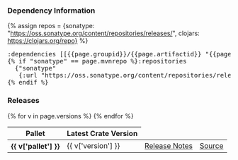 ### Dependency Information

{% assign repos = {sonatype: "https://oss.sonatype.org/content/repositories/releases/", clojars: https://clojars.org/repo} %}


<pre>
:dependencies [[{{page.groupid}}/{{page.artifactid}} "{{page.version}}"]]
{% if "sonatype" == page.mvnrepo %}:repositories 
  {"sonatype" 
   {:url "https://oss.sonatype.org/content/repositories/releases/"}}
{% endif %}</pre>

### Releases

<table>
<thead>
  <tr><th>Pallet</th><th>Latest Crate Version</th></tr>
</thead>
<tbody>
{% for v in page.versions %}
  <tr>
    <th>{{ v['pallet'] }}</th>
    <td>{{ v['version'] }}</td>
    <td><a href='https://github.com/{{page.repo}}/blob/{{page.artifactid}}-{{v['version']}}/ReleaseNotes.md'>Release Notes</a></td>
    <td><a href='https://github.com/{{page.repo}}/blob/{{page.artifactid}}-{{v['version']}}/{{page.path}}'>Source</a></td>
  </tr> 
{% endfor %}
</tbody>
</table>

